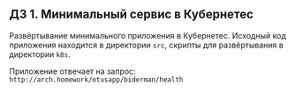 ## ДЗ 1. Минимальный сервис в Кубернетес

Развёртывание минимального приложения в Кубернетес. Исходный код приложения находится в директории `src`, скрипты для
развёртывания в директории `k8s`.

Приложение отвечает на запрос: `http://arch.homework/otusapp/biderman/health`